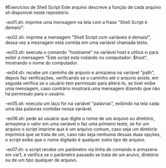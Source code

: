 #Exercícios de Shell Script
Este arquivo descreve a função de cada arquivo sh disponível neste repositório.

-ex01.sh: imprime uma mensagem na tela com a frase "Shell Script é demais!".

-ex02.sh: imprime a mensagem "Shell Script com variáveis é demais!", dessa vez a mesnagem está contida em uma variável chamada texto.

-ex03.sh: executa o comando "hostname" na variável host e utiliza-o para exibir a mensagem "Este script está rodando no computador: $host", mostrando o nome do computador.

-ex04.sh: recebe um caminho de arquvio e armazena na variável "path", depois faz verificações, verificando se o caminho até o arquvio existe, em seguida verifica se o usuário tem permissão para alterá-lo, se tiver exibe uma mensagem, caso contrário mostrará uma mensagem dizendo que não há permissão para o usuário.

-ex05.sh: executa um laço for na variável "palavras", exibindo na tela cada uma das palavras contidas nessa variável.

-ex06.sh: pede ao usuário que digite o nome de um arquivo ou diretório, armazena o valor em uma variável e faz uma primeiro teste, se for um arquivo o script imprime que é um arquivo comum, caso seja um diretório imprimirá que se trata de um, caso não seja nenhuma dessas duas opções, o script exibe que o nome digitado é qualquer outro tipo de arquivo.

-ex07.sh: o script recebe um parâmetro via linha de comando e armazena em var1, e verifica se o parâmetro passado se trata de um aruivo, diretório ou de um tipo qualquer de arquivo.

